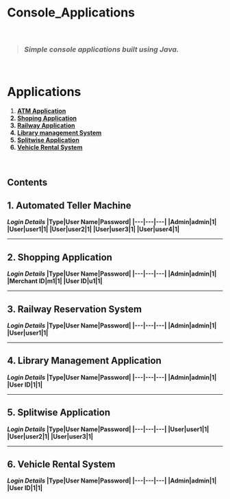 # Console_Applications
<br>

> ### _Simple console applications built using Java._
<br>   


# Applications
1. <b><a href="https://github.com/Harish-73/Console_Applications/blob/main/ATM/AutomatedTellerMachine.java">ATM Application</a><b>
2. <b><a href="https://github.com/Harish-73/Console_Applications/blob/main/Shopping%20Application/ShoppingApplication.java">Shoping Application</a><b>
3. <b><a href="https://github.com/Harish-73/Console_Applications/blob/main/Railway%20Reservation/RailwayReservation.java">Railway Application</a><b>
4. <b><a href="https://github.com/Harish-73/Console_Applications/blob/main/Library%20Management%20System/LibraryManagementSystem.java">Library management System</a><b>
5. <b><a href="https://github.com/Harish-73/Console_Applications/blob/main/Splitwise/Splitwise.java">Splitwise Application</a><b> 
6. <b><a href="https://github.com/Harish-73/Console_Applications/blob/main/Vehicle%20Rental%20System/VehicleRentalSystem.java">Vehicle Rental System</a><b> 

 <br>

## Contents

## 1.  Automated Teller Machine

_Login Details_
|Type|User Name|Password|
|---|---|---|
|Admin|admin|1|
|User|user1|1|
|User|user2|1|
|User|user3|1|
|User|user4|1|

***

## 2. Shopping Application

_Login Details_
|Type|User Name|Password|
|---|---|---|
|Admin|admin|1|
|Merchant ID|m1|1|
|User ID|u1|1|

***

## 3. Railway Reservation System

_Login Details_
|Type|User Name|Password|
|---|---|---|
|Admin|admin|1|
|User|user1|1|

***

## 4. Library Management Application

_Login Details_
|Type|User Name|Password|
|---|---|---|
|Admin|admin|1|
|User ID|1|1|

***
 
## 5. Splitwise Application

_Login Details_
|Type|User Name|Password|
|---|---|---|
|User|user1|1|
|User|user2|1|
|User|user3|1| 
 
*** 

## 6. Vehicle Rental System

_Login Details_
|Type|User Name|Password|
|---|---|---|
|Admin|admin|1|
|User ID|1|1|





<!-- 
<br>
<div align = "center">
<table>
  <tr>
    <th>Name</th>
    <th>Description</th>
  </tr>
  <tr>
    <td><b><a href="https://github.com/Harish-73/Console_Applications/blob/main/ATM/AutomatedTellerMachine.java">ATM Application</a><b></td>
    <td>Console based ATM Application Built using java</td>
  </tr>
  <tr>
   <td><b><a href="https://github.com/Harish-73/Console_Applications/blob/main/Library%20Management%20System/LibraryManagementSystem.java">Library management System</a><b></td>
    <td>Library management System Built using java</td>    
  </tr>
  <tr>
   <td><b><a href="https://github.com/Harish-73/Console_Applications/blob/main/Railway%20Reservation/RailwayReservation.java">Railway Application</a><b></td>
    <td>Railway Reservation Application Built using java</td>    
  </tr>
  <tr>
   <td><b><a href="https://github.com/Harish-73/Console_Applications/blob/main/Shopping%20Application/ShoppingApplication.java">Shoping Application</a><b></td>
    <td>Shopping Application Built using java</td> 
  </tr> 
  <tr>
   <td><b><a href="https://github.com/Harish-73/Console_Applications/blob/main/Vehicle%20Rental%20System/VehicleRentalSystem.java">Vehicle Rental System</a><b></td>
    <td> Vehicle Rental System Built using java</td> 
  </tr>    
</table>

</div>
<br> -->
